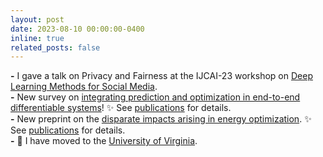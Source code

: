 ```yaml
---
layout: post
date: 2023-08-10 00:00:00-0400
inline: true
related_posts: false
---
```


**\-** I gave a talk on Privacy and Fairness at the IJCAI-23 workshop on [Deep Learning Methods for Social Media](https://2023.maisonworkshop.org).
<br> **\-**
New survey on [integrating prediction and optimization in end-to-end differentiable systems](https://arxiv.org/abs/2307.13565)! :sparkles: See [publications](publications/) for details.
<br> **\-**
New preprint on the [disparate impacts arising in energy optimization](https://arxiv.org/abs/2307.13565). :sparkles: See [publications](publications/) for details.
<br> **\-**
:star2: I have moved to the [University of Virginia](https://engineering.virginia.edu/departments/computer-science).
